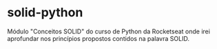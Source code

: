# solid-python
Módulo "Conceitos SOLID" do curso de Python da Rocketseat onde irei aprofundar nos princípios propostos contidos na palavra SOLID.
